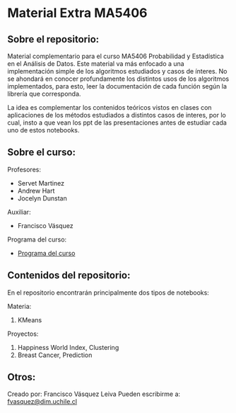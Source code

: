 # Material Extra MA5406

## Sobre el repositorio:
Material complementario para el curso MA5406 Probabilidad y Estadística en el Análisis de Datos. Este material va más enfocado a una implementación simple de los algoritmos estudiados y casos de ínteres. No se ahondará en conocer profundamente los distintos usos de los algoritmos implementados, para esto, leer la documentación de cada función según la librería que corresponda.

La idea es complementar los contenidos teóricos vistos en clases con aplicaciones de los métodos estudiados a distintos casos de interes, por lo cual, insto a que vean los ppt de las presentaciones antes de estudiar cada uno de estos notebooks.

## Sobre el curso:

Profesores: 
- Servet Martinez
- Andrew Hart
- Jocelyn Dunstan

Auxiliar:
- Francisco Vásquez

Programa del curso:
- [Programa del curso](MA5406.pdf)

## Contenidos del repositorio:

En el repositorio encontrarán principalmente dos tipos de notebooks:

Materia:
1. KMeans

Proyectos:
1. Happiness World Index, Clustering
2. Breast Cancer, Prediction

## Otros:

Creado por: Francisco Vásquez Leiva
Pueden escribirme a: fvasquez@dim.uchile.cl
